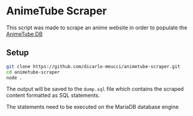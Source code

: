 # AnimeTube Scraper

This script was made to scrape an anime website in order to populate the [AnimeTube DB](https://github.com/dicarlo-meucci/animetube-server)

## Setup

```bash
git clone https://github.com/dicarlo-meucci/animetube-scraper.git
cd animetube-scraper
node .
```

The output will be saved to the `dump.sql` file which contains the scraped content formatted as SQL statements.

The statements need to be executed on the MariaDB database engine
